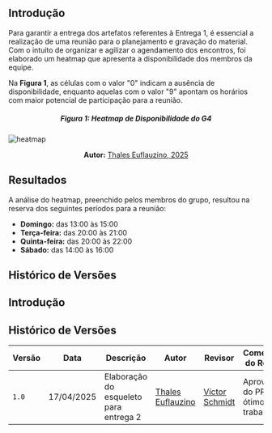 
## Introdução

Para garantir a entrega dos artefatos referentes à Entrega 1, é essencial a realização de uma reunião para o planejamento e gravação do material. Com o intuito de organizar e agilizar o agendamento dos encontros, foi elaborado um heatmap que apresenta a disponibilidade dos membros da equipe.

Na **Figura 1**, as células com o valor "0" indicam a ausência de disponibilidade, enquanto aquelas com o valor "9" apontam os horários com maior potencial de participação para a reunião.

##### <center> **Figura 1:** Heatmap de Disponibilidade do G4

![heatmap](/assets/heatmap.jpg)

<div>
  <p align="center"><b>Autor:</b> <a href="https://www.github.com/thaleseuflauzino">Thales Euflauzino, 2025</a></p>
</div>

## Resultados

A análise do heatmap, preenchido pelos membros do grupo, resultou na reserva dos seguintes períodos para a reunião:

- **Domingo:** das 13:00 às 15:00  
- **Terça-feira:** das 20:00 às 21:00  
- **Quinta-feira:** das 20:00 às 22:00  
- **Sábado:** das 14:00 às 16:00

## Histórico de Versões

## Introdução

## Histórico de Versões

| Versão | Data       | Descrição               | Autor                                             | Revisor                                                | Comentário do Revisor |
| ------ | ---------- | ----------------------- | ------------------------------------------------- | ------------------------------------------------------ | --------------------- |
| `1.0`    | 17/04/2025 | Elaboração do esqueleto para entrega 2    |[Thales Euflauzino](https://github.com/thaleseuflauzino) | [Víctor Schmidt](https://github.com/moonshinerd)  | Aprovação do PR, ótimo trabalho |